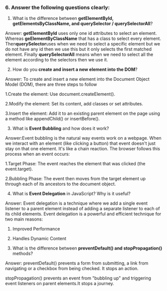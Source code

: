 ### 6. Answer the following questions clearly:

1. What is the difference between **getElementById, getElementsByClassName, and querySelector / querySelectorAll**?

Answer: **getElementById** uses only one id attributes to select an element.
Whereas **geElementByClassName** that has a class to select every element.
Then**querySelector**uses when we need to select a specific element but we do not have any id then we use this but it only selects the first matched element.
Finally **querySelectorAll** means when we need to select all the element according to the selectors then we use it.






2. How do you **create and insert a new element into the DOM**?

Answer:
To create and insert a new element into the Document Object Model (DOM), there are three steps to follow

1.Create the element: Use document.createElement().

2.Modify the element: Set its content, add classes or set attributes.

3.Insert the element: Add it to an existing parent element on the page using a method like appendChild() or insertBefore().



3. What is **Event Bubbling** and how does it work?

Answer:Event bubbling is the natural way events work on a webpage. When we interact with an element (like clicking a button) that event doesn't just stay on that one element. It's like a chain reaction.
The browser follows this process when an event occurs:

1.Target Phase: The event reaches the element that was clicked (the event.target).

2.Bubbling Phase: The event then moves from the target element up through each of its ancestors to the document object.


4. What is **Event Delegation** in JavaScript? Why is it useful?

Answer:
Event delegation is a technique where we add a single event listener to a parent element instead of adding a separate listener to each of its child elements.
Event delegation is a powerful and efficient technique for two main reasons:
1. Improved Performance
2. Handles Dynamic Content


5. What is the difference between **preventDefault() and stopPropagation()** methods?

Answer:
preventDefault() prevents a form from submitting, a link from navigating or a checkbox from being checked. It stops an action.

stopPropagation() prevents an event from "bubbling up" and triggering event listeners on parent elements.It stops a journey.


